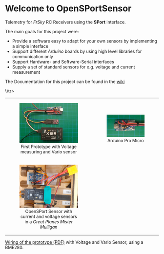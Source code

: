 # Welcome to OpenSPortSensor
Telemetry for *FrSky* RC Receivers using the **SPort** interface.

The main goals for this project were:
- Provide a software easy to adapt for your own sensors by implementing a simple interface
- Support different *Arduino* boards by using high level libraries for communication only
- Support Hardware- and Software-Serial interfaces
- Supply a set of standard sensors for e.g. voltage and current measurement

The Documentation for this project can be found in the [wiki](https://github.com/icebreaker-ch/OpenSPortSensor/wiki)

<p align="center">
  <table>
    <tr>
      <td align="center">
        <figure>
          <img src="images/FirstPrototype.jpg" width="350" title="First Prototype"><br/>
          <figcaption>First Prototype with Voltage measuring and Vario sensor</figcaption>
        </figure>
      </td>
      <td align="center">
        <figure>
          <img src="images/ArduinoProMicro.jpg" width="350" title="Voltage and Vario Sensor with Arduino Pro Micro"><br/>
          <figcaption>Arduino Pro Micro</figcaption>
        </figure>
        </td>
    </tr>
    <tr>
      <td align="center">
        <figure>
          <img src="images/OpenSPortMulligan.jpg" width="350" title="OpenSPort Sensor with current and voltage sensors in a Great Planes Mister Mulligan"><br/>
          <figcaption>OpenSPort Sensor with current and voltage sensors in a <i>Great Planes</i> <i>Mister Mulligan<i></figcaption>
        </figure>
      </td>
    \/tr>
  </table>
</p>

[Wiring of the prototype (PDF)](https://github.com/icebreaker-ch/OpenSPortSensor/blob/main/images/ExampleConfiguration.pdf) with Voltage and Vario Sensor, using a BME280.
